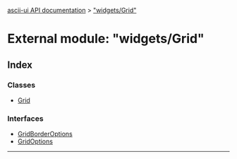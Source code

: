 [ascii-ui API documentation](../README.md) > ["widgets/Grid"](../modules/_widgets_grid_.md)

# External module: "widgets/Grid"

## Index

### Classes

* [Grid](../classes/_widgets_grid_.grid.md)

### Interfaces

* [GridBorderOptions](../interfaces/_widgets_grid_.gridborderoptions.md)
* [GridOptions](../interfaces/_widgets_grid_.gridoptions.md)

---

